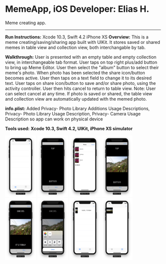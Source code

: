 # MemeApp, iOS Developer: Elias H.
Meme creating app. 
**************************

**Run Instructions:**
Xcode 10.3, Swift 4.2 iPhone XS
**Overview:**
This is a meme creating/saving/sharing app built with UIKit. It stores saved or shared memes in table view and collection view, both interchangable by tab. 

**Walkthrough:**
User is presented with an empty table and empty collection view, in interchangeable tab format. User taps on top right plus/add button to bring up Meme Editor. User then select the "album" button to select their meme's photo. When photo has been selected the share icon/button becomes active. User then taps on a text field to change it to its desired text. User taps on share icon/button to save and/or share photo, using the activity controller. User then hits cancel to return to table view. Note: User can select cancel at any time. If photo is saved or shared, the table view and collection view are automatically updated with the memed photo.

**info.plist:**
Added Privacy- Photo Library Additions Usage Descriptions, Privacy- Photo Library Usage Description, Privacy- Camera Usage Description so app can work on physical device

**Tools used:** **Xcode 10.3, Swift 4.2, UIKit, iPhone XS simulator** 

<p float="left">
<img src = "Images/Screenshot1.png" width="100" height="200">
<img src = "Images/Screenshot2.png" width="100" height="200">
<img src = "Images/Screenshot3.png" width="100" height="200">
<img src = "Images/Screenshot4.png" width="100" height="200">
<img src = "Images/Screenshot5.png" width="100" height="200">
<img src = "Images/Screenshot6.png" width="100" height="200">
<img src = "Images/Screenshot7.png" width="100" height="200">
<img src = "Images/Screenshot8.png" width="100" height="200">
</p>
